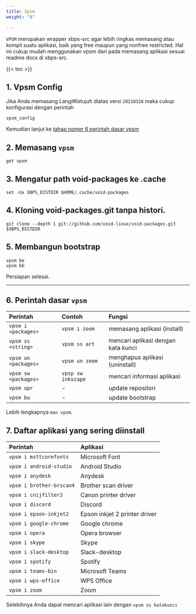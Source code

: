 ```yaml
---
title: Vpsm
weight: "8"

---
```

`VPSM` merupakan wrapper xbps-src agar lebih ringkas memasang atau kompil suatu aplikasi, baik yang free maupun yang nonfree restricted. Hal ini cukup mudah menggunakan vpsm dari pada memasang aplikasi sesuai readme docs di xbps-src.

{{< toc >}}

## 1. Vpsm Config

Jika Anda memasang LangitKetujuh diatas versi `20210328` maka cukup konfigurasi dengan perintah

```shell
vpsm_config
```

Kemudian lanjut ke [tahap nomer 6 perintah dasar vpsm](#6-perintah-dasar-vpsm)

## 2. Memasang `vpsm`

```shell
get vpsm
```

## 3. Mengatur path void-packages ke .cache

```shell
set -Ux XBPS_DISTDIR $HOME/.cache/void-packages
```

## 4. Kloning void-packages.git tanpa histori.

```shell
git clone --depth 1 git://github.com/void-linux/void-packages.git $XBPS_DISTDIR
```

## 5. Membangun bootstrap

```shell
vpsm be
vpsm bb
```

Persiapan selesai.

----

## 6. Perintah dasar `vpsm`

Perintah              | Contoh              |Fungsi
 :---                 | :---                | :---
`vpsm i <packages>`   | `vpsm i zoom`       | memasang aplikasi (install)
`vpsm ss <string>`    | `vpsm ss art`       | mencari aplikasi dengan kata kunci
`vpsm un <packages>`  | `vpsm un zoom`      | menghapus aplikasi (uninstall)
`vpsm sw <packages>`  | `vpsp sw inkscape`  | mencari informasi aplikasi
`vpsm upr`            | -                   | update repositori
`vpsm bu`             | -                   | update bootstrap

Lebih lengkapnya `man vpsm`.

## 7. Daftar aplikasi yang sering diinstall

Perintah                  | Aplikasi
 :---                     | :--- 
`vpsm i msttcorefonts`    | Microsoft Font
`vpsm i android-studio`   | Android Studio
`vpsm i anydesk`          | Anydesk
`vpsm i brother-brscan4`  | Brother scan driver
`vpsm i cnijfilter2`      | Canon printer driver
`vpsm i discord`          | Discord
`vpsm i epson-inkjet2`    | Epson inkjet 2 printer driver
`vpsm i google-chrome`    | Google chrome
`vpsm i opera`            | Opera browser
`vpsm i skype`            | Skype
`vpsm i slack-desktop`    | Slack-desktop
`vpsm i spotify`          | Spotify
`vpsm i teams-bin`        | Microsoft Teams
`vpsm i wps-office`       | WPS Office
`vpsm i zoom`             | Zoom

Selebihnya Anda dapat mencari aplikasi lain dengan `vpsm ss katakunci`
